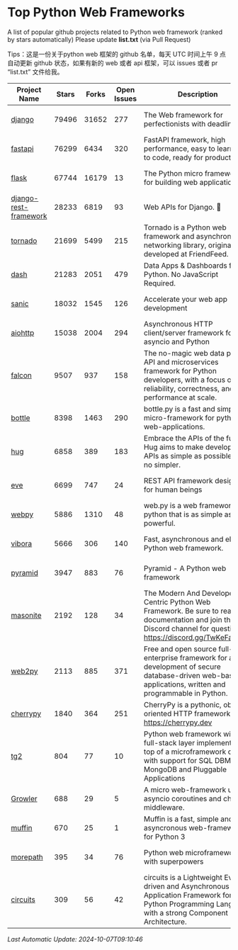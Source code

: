 # Top Python Web Frameworks
A list of popular github projects related to Python web framework (ranked by stars automatically)
Please update **list.txt** (via Pull Request)

Tips：这是一份关于python web 框架的 github 名单，每天 UTC 时间上午 9 点自动更新 github 状态，如果有新的 web 或者 api 框架，可以 issues 或者 pr “list.txt” 文件给我。

| Project Name | Stars | Forks | Open Issues | Description | Last Commit |
| ------------ | ----- | ----- | ----------- | ----------- | ----------- |
| [django](https://github.com/django/django) | 79496 | 31652 | 277 | The Web framework for perfectionists with deadlines. | 2024-10-03 20:49:02 |
| [fastapi](https://github.com/fastapi/fastapi) | 76299 | 6434 | 320 | FastAPI framework, high performance, easy to learn, fast to code, ready for production | 2024-10-06 20:37:15 |
| [flask](https://github.com/pallets/flask) | 67744 | 16179 | 13 | The Python micro framework for building web applications. | 2024-09-01 16:04:14 |
| [django-rest-framework](https://github.com/encode/django-rest-framework) | 28233 | 6819 | 93 | Web APIs for Django. 🎸 | 2024-09-20 10:34:37 |
| [tornado](https://github.com/tornadoweb/tornado) | 21699 | 5499 | 215 | Tornado is a Python web framework and asynchronous networking library, originally developed at FriendFeed. | 2024-09-23 19:05:05 |
| [dash](https://github.com/plotly/dash) | 21283 | 2051 | 479 | Data Apps & Dashboards for Python. No JavaScript Required. | 2024-09-20 15:45:31 |
| [sanic](https://github.com/sanic-org/sanic) | 18032 | 1545 | 126 |  Accelerate your web app development  | Build fast. Run fast. | 2024-06-30 12:26:47 |
| [aiohttp](https://github.com/aio-libs/aiohttp) | 15038 | 2004 | 294 | Asynchronous HTTP client/server framework for asyncio and Python | 2024-10-06 20:30:20 |
| [falcon](https://github.com/falconry/falcon) | 9507 | 937 | 158 | The no-magic web data plane API and microservices framework for Python developers, with a focus on reliability, correctness, and performance at scale. | 2024-10-06 20:23:47 |
| [bottle](https://github.com/bottlepy/bottle) | 8398 | 1463 | 290 | bottle.py is a fast and simple micro-framework for python web-applications. | 2024-10-01 08:30:13 |
| [hug](https://github.com/hugapi/hug) | 6858 | 389 | 183 | Embrace the APIs of the future. Hug aims to make developing APIs as simple as possible, but no simpler. | 2023-06-30 13:14:01 |
| [eve](https://github.com/pyeve/eve) | 6699 | 747 | 24 | REST API framework designed for human beings | 2024-08-30 08:28:55 |
| [webpy](https://github.com/webpy/webpy) | 5886 | 1310 | 48 | web.py is a web framework for python that is as simple as it is powerful.  | 2024-04-30 12:34:33 |
| [vibora](https://github.com/vibora-io/vibora) | 5666 | 306 | 140 | Fast, asynchronous and elegant Python web framework. | 2019-02-11 10:54:12 |
| [pyramid](https://github.com/Pylons/pyramid) | 3947 | 883 | 76 | Pyramid - A Python web framework | 2024-06-10 16:09:42 |
| [masonite](https://github.com/MasoniteFramework/masonite) | 2192 | 128 | 34 | The Modern And Developer Centric Python Web Framework. Be sure to read the documentation and join the Discord channel for questions: https://discord.gg/TwKeFahmPZ | 2024-08-13 16:08:42 |
| [web2py](https://github.com/web2py/web2py) | 2113 | 885 | 371 | Free and open source full-stack enterprise framework for agile development of secure database-driven web-based applications, written and programmable in Python. | 2024-09-09 04:33:40 |
| [cherrypy](https://github.com/cherrypy/cherrypy) | 1840 | 364 | 251 | CherryPy is a pythonic, object-oriented HTTP framework.      https://cherrypy.dev | 2024-08-31 10:29:14 |
| [tg2](https://github.com/TurboGears/tg2) | 804 | 77 | 10 | Python web framework with full-stack layer implemented on top of a microframework core with support for SQL DBMS, MongoDB and Pluggable Applications | 2024-03-25 21:31:11 |
| [Growler](https://github.com/pyGrowler/Growler) | 688 | 29 | 5 | A micro web-framework using asyncio coroutines and chained middleware. | 2020-03-08 07:51:41 |
| [muffin](https://github.com/klen/muffin) | 670 | 25 | 1 | Muffin is a fast, simple and asyncronous web-framework for Python 3 | 2024-07-31 16:33:31 |
| [morepath](https://github.com/morepath/morepath) | 395 | 34 | 76 | Python web microframework with superpowers | 2022-05-29 18:09:39 |
| [circuits](https://github.com/circuits/circuits) | 309 | 56 | 42 | circuits is a Lightweight Event driven and Asynchronous Application Framework for the Python Programming Language with a strong Component Architecture. | 2024-04-03 22:38:28 |

*Last Automatic Update: 2024-10-07T09:10:46*